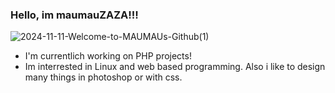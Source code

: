### Hello, im maumauZAZA!!!

![2024-11-11-Welcome-to-MAUMAUs-Github(1)](https://github.com/user-attachments/assets/09d002bf-15c6-469d-9dbb-c39274e08433)

- I'm currentlich working on PHP projects!
- Im interrested in Linux and web based programming. Also i like
  to design many things in photoshop or with css.


<!--
**maumauZAZA/maumauZAZA** is a ✨ _special_ ✨ repository because its `README.md` (this file) appears on your GitHub profile.

Here are some ideas to get you started:

- 🔭 I’m currently working on ...
- 🌱 I’m currently learning ...
- 👯 I’m looking to collaborate on ...
- 🤔 I’m looking for help with ...
- 💬 Ask me about ...
- 📫 How to reach me: ...
- 😄 Pronouns: ...
- ⚡ Fun fact: ...
-->
